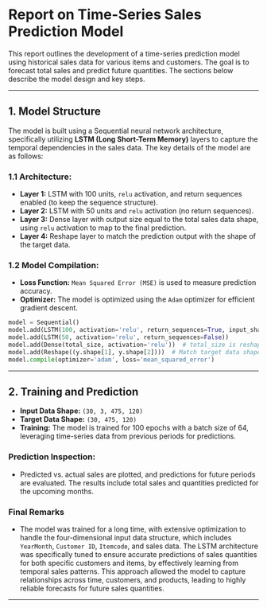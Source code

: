 
# Report on Time-Series Sales Prediction Model

This report outlines the development of a time-series prediction model using historical sales data for various items and customers. The goal is to forecast total sales and predict future quantities. The sections below describe the model design and key steps.

---

## 1. Model Structure

The model is built using a Sequential neural network architecture, specifically utilizing **LSTM (Long Short-Term Memory)** layers to capture the temporal dependencies in the sales data. The key details of the model are as follows:

### 1.1 Architecture:
- **Layer 1:** LSTM with 100 units, `relu` activation, and return sequences enabled (to keep the sequence structure).
- **Layer 2:** LSTM with 50 units and `relu` activation (no return sequences).
- **Layer 3:** Dense layer with output size equal to the total sales data shape, using `relu` activation to map to the final prediction.
- **Layer 4:** Reshape layer to match the prediction output with the shape of the target data.

### 1.2 Model Compilation:
- **Loss Function:** `Mean Squared Error (MSE)` is used to measure prediction accuracy.
- **Optimizer:** The model is optimized using the `Adam` optimizer for efficient gradient descent.

```python
model = Sequential()
model.add(LSTM(100, activation='relu', return_sequences=True, input_shape=input_shape))
model.add(LSTM(50, activation='relu', return_sequences=False))
model.add(Dense(total_size, activation='relu'))  # total_size is reshaped
model.add(Reshape((y.shape[1], y.shape[2])))  # Match target data shape
model.compile(optimizer='adam', loss='mean_squared_error')
```

---

## 2. Training and Prediction

- **Input Data Shape:** `(30, 3, 475, 120)` 
- **Target Data Shape:** `(30, 475, 120)`
- **Training:** The model is trained for 100 epochs with a batch size of 64, leveraging time-series data from previous periods for predictions.
  
### Prediction Inspection:
- Predicted vs. actual sales are plotted, and predictions for future periods are evaluated. The results include total sales and quantities predicted for the upcoming months.

### Final Remarks

- The model was trained for a long time, with extensive optimization to handle the four-dimensional input data structure, which includes `YearMonth`, `Customer ID`, `Itemcode`, and sales data. The LSTM architecture was specifically tuned to ensure accurate predictions of sales quantities for both specific customers and items, by effectively learning from temporal sales patterns. This approach allowed the model to capture relationships across time, customers, and products, leading to highly reliable forecasts for future sales quantities.
---
